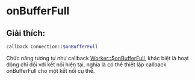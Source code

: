 # onBufferFull
## Giải thích:
```php
callback Connection::$onBufferFull
```

Chức năng tương tự như callback [Worker::$onBufferFull](../worker/on-buffer-full.md), khác biệt là hoạt động chỉ đối với kết nối hiện tại, nghĩa là có thể thiết lập callback onBufferFull cho một kết nối cụ thể.
